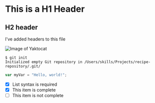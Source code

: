 # This is a H1 Header
## H2 header

I've added headers to this file

![Image of Yaktocat](https://octodex.github.com/images/yaktocat.png)

```
$ git init
Initialized empty Git repository in /Users/skills/Projects/recipe-repository/.git/
```

``` javascript
var myVar = "Hello, world!";
```


- [x] List syntax is required
- [x] This item is complete
- [ ] This item is not complete
